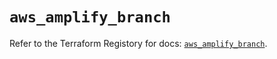 # `aws_amplify_branch`

Refer to the Terraform Registory for docs: [`aws_amplify_branch`](https://registry.terraform.io/providers/hashicorp/aws/5.29.0/docs/resources/amplify_branch).
